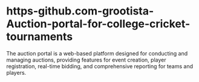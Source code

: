 # https-github.com-grootista-Auction-portal-for-college-cricket-tournaments
The auction portal is a web-based platform designed for conducting and managing auctions, providing features for event creation, player registration, real-time bidding, and comprehensive reporting for teams and players.
